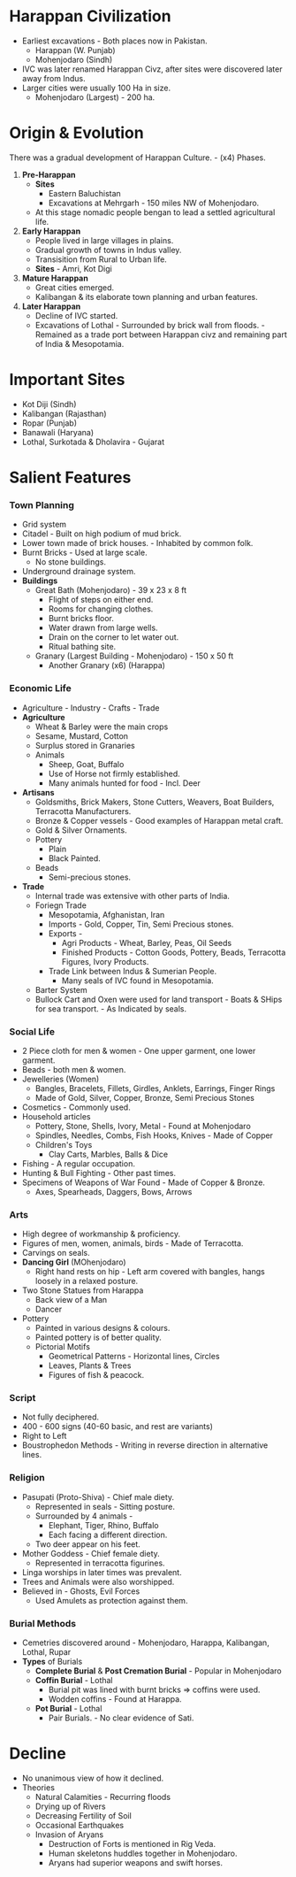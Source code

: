 # Harappan Civilization

* Earliest excavations - Both places now in Pakistan.
    * Harappan (W. Punjab)
    * Mohenjodaro (Sindh)
* IVC was later renamed Harappan Civz, after sites were discovered later away from Indus.
* Larger cities were usually 100 Ha in size.
    * Mohenjodaro (Largest) - 200 ha.

# Origin & Evolution
There was a gradual development of Harappan Culture. - (x4) Phases.
 
1. **Pre-Harappan**
    * **Sites**
        * Eastern Baluchistan
        * Excavations at Mehrgarh - 150 miles NW of Mohenjodaro.
    * At this stage nomadic people bengan to lead a settled agricultural life.
2. **Early Harappan**
    * People lived in large villages in plains.
    * Gradual growth of towns in Indus valley.
    * Transisition from Rural to Urban life.
    * **Sites** - Amri, Kot Digi
3. **Mature Harappan**
    * Great cities emerged.
    * Kalibangan & its elaborate town planning and urban features.
4. **Later Harappan**
    * Decline of IVC started.
    * Excavations of Lothal - Surrounded by brick wall from floods. - Remained as a trade port between Harappan civz and remaining part of India & Mesopotamia.

# Important Sites
* Kot Diji (Sindh)
* Kalibangan (Rajasthan)
* Ropar (Punjab)
* Banawali (Haryana)
* Lothal, Surkotada & Dholavira - Gujarat

<!-- Comment on the evolution of dates for Harappan civz -->

# Salient Features

### Town Planning
* Grid system
* Citadel - Built on high podium of mud brick.
* Lower town made of brick houses. - Inhabited by common folk.
* Burnt Bricks - Used at large scale.
    * No stone buildings.
* Underground drainage system.
* **Buildings**
    * Great Bath (Mohenjodaro) - 39 x 23 x 8 ft
        * Flight of steps on either end.
        * Rooms for changing clothes.
        * Burnt bricks floor.
        * Water drawn from large wells.
        * Drain on the corner to let water out.
        * Ritual bathing site.
    * Granary (Largest Building - Mohenjodaro) - 150 x 50 ft
        * Another Granary (x6) (Harappa)

### Economic Life
* Agriculture - Industry - Crafts - Trade
* **Agriculture**
    * Wheat & Barley were the main crops
    * Sesame, Mustard, Cotton
    * Surplus stored in Granaries
    * Animals
        * Sheep, Goat, Buffalo
        * Use of Horse not firmly established.
        * Many animals hunted for food - Incl. Deer
* **Artisans**
    * Goldsmiths, Brick Makers, Stone Cutters, Weavers, Boat Builders, Terracotta Manufacturers.
    * Bronze & Copper vessels - Good examples of Harappan metal craft.
    * Gold & Silver Ornaments.
    * Pottery
        * Plain
        * Black Painted.
    * Beads
        * Semi-precious stones.
* **Trade**
    * Internal trade was extensive with other parts of India.
    * Foriegn Trade
        * Mesopotamia, Afghanistan, Iran
        * Imports - Gold, Copper, Tin, Semi Precious stones.
        * Exports - 
            * Agri Products - Wheat, Barley, Peas, Oil Seeds
            * Finished Products - Cotton Goods, Pottery, Beads, Terracotta Figures, Ivory Products.
        * Trade Link between Indus & Sumerian People.
            * Many seals of IVC found in Mesopotamia.
    * Barter System
    * Bullock Cart and Oxen were used for land transport - Boats & SHips for sea transport. - As Indicated by seals.

### Social Life
* 2 Piece cloth for men & women - One upper garment, one lower garment. 
* Beads - both men & women.
* Jewelleries (Women) 
    * Bangles, Bracelets, Fillets, Girdles, Anklets, Earrings, Finger Rings 
    * Made of Gold, Silver, Copper, Bronze, Semi Precious Stones
* Cosmetics - Commonly used.
* Household articles
    * Pottery, Stone, Shells, Ivory, Metal - Found at Mohenjodaro
    * Spindles, Needles, Combs, Fish Hooks, Knives - Made of Copper
    * Children's Toys
        * Clay Carts, Marbles, Balls & Dice
* Fishing - A regular occupation.
* Hunting & Bull Fighting - Other past times.
* Specimens of Weapons of War Found - Made of Copper & Bronze.
    * Axes, Spearheads, Daggers, Bows, Arrows

### Arts
* High degree of workmanship & proficiency.
* Figures of men, women, animals, birds - Made of Terracotta.
* Carvings on seals.
* **Dancing Girl** (MOhenjodaro)
    * Right hand rests on hip - Left arm covered with bangles, hangs loosely in a relaxed posture.
* Two Stone Statues from Harappa
    * Back view of a Man
    * Dancer
* Pottery
    * Painted in various designs & colours.
    * Painted pottery is of better quality.
    * Pictorial Motifs
        * Geometrical Patterns - Horizontal lines, Circles
        * Leaves, Plants & Trees
        * Figures of fish & peacock.

### Script
* Not fully deciphered.
* 400 - 600 signs (40-60 basic, and rest are variants)
* Right to Left
* Boustrophedon Methods - Writing in reverse direction in alternative lines.

### Religion
* Pasupati (Proto-Shiva) - Chief male diety.
    * Represented in seals - Sitting posture. 
    * Surrounded by 4 animals - 
        * Elephant, Tiger, Rhino, Buffalo 
        * Each facing a different direction.
    * Two deer appear on his feet.
* Mother Goddess - Chief female diety.
    * Represented in terracotta figurines.
* Linga worships in later times was prevalent.
* Trees and Animals were also worshipped.
* Believed in - Ghosts, Evil Forces
    * Used Amulets as protection against them.

### Burial Methods
* Cemetries discovered around - Mohenjodaro, Harappa, Kalibangan, Lothal, Rupar
* **Types** of Burials
    * **Complete Burial** & **Post Cremation Burial** - Popular in Mohenjodaro
    * **Coffin Burial** - Lothal
        * Burial pit was lined with burnt bricks => coffins were used.
        * Wodden coffins - Found at Harappa.
    * **Pot Burial** - Lothal
        * Pair Burials. - No clear evidence of Sati.

# Decline

* No unanimous view of how it declined.
* Theories
    * Natural Calamities - Recurring floods
    * Drying up of Rivers
    * Decreasing Fertility of Soil
    * Occasional Earthquakes
    * Invasion of Aryans
        * Destruction of Forts is mentioned in Rig Veda.
        * Human skeletons huddles together in Mohenjodaro.
        * Aryans had superior weapons and swift horses.